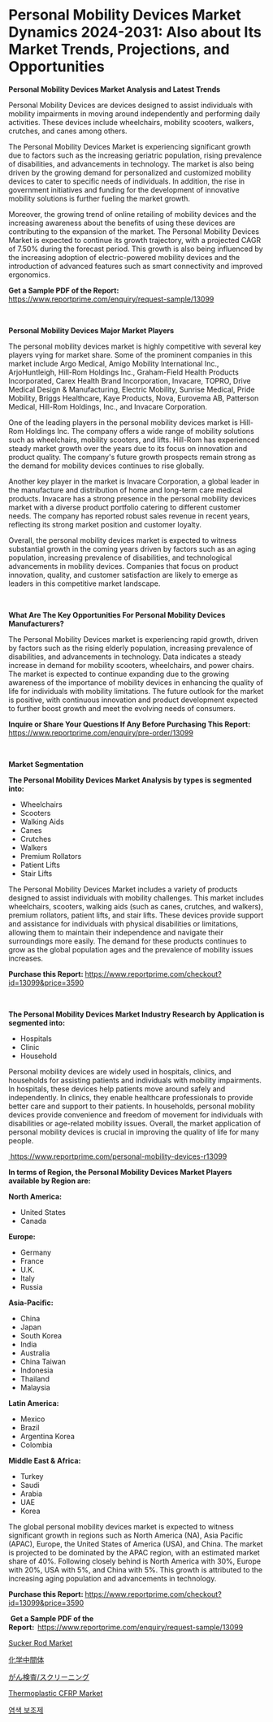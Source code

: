<p><h1>Personal Mobility Devices Market Dynamics 2024-2031: Also about Its Market Trends, Projections, and Opportunities</h1></p><p><strong>Personal Mobility Devices Market Analysis and Latest Trends</strong></p>
<p><p>Personal Mobility Devices are devices designed to assist individuals with mobility impairments in moving around independently and performing daily activities. These devices include wheelchairs, mobility scooters, walkers, crutches, and canes among others.</p><p>The Personal Mobility Devices Market is experiencing significant growth due to factors such as the increasing geriatric population, rising prevalence of disabilities, and advancements in technology. The market is also being driven by the growing demand for personalized and customized mobility devices to cater to specific needs of individuals. In addition, the rise in government initiatives and funding for the development of innovative mobility solutions is further fueling the market growth.</p><p>Moreover, the growing trend of online retailing of mobility devices and the increasing awareness about the benefits of using these devices are contributing to the expansion of the market. The Personal Mobility Devices Market is expected to continue its growth trajectory, with a projected CAGR of 7.50% during the forecast period. This growth is also being influenced by the increasing adoption of electric-powered mobility devices and the introduction of advanced features such as smart connectivity and improved ergonomics.</p></p>
<p><strong>Get a Sample PDF of the Report:&nbsp;</strong> <a href="https://www.reportprime.com/enquiry/request-sample/13099">https://www.reportprime.com/enquiry/request-sample/13099</a></p>
<p>&nbsp;</p>
<p><strong>Personal Mobility Devices Major Market Players</strong></p>
<p><p>The personal mobility devices market is highly competitive with several key players vying for market share. Some of the prominent companies in this market include Argo Medical, Amigo Mobility International Inc., ArjoHuntleigh, Hill-Rom Holdings Inc., Graham-Field Health Products Incorporated, Carex Health Brand Incorporation, Invacare, TOPRO, Drive Medical Design & Manufacturing, Electric Mobility, Sunrise Medical, Pride Mobility, Briggs Healthcare, Kaye Products, Nova, Eurovema AB, Patterson Medical, Hill-Rom Holdings, Inc., and Invacare Corporation.</p><p>One of the leading players in the personal mobility devices market is Hill-Rom Holdings Inc. The company offers a wide range of mobility solutions such as wheelchairs, mobility scooters, and lifts. Hill-Rom has experienced steady market growth over the years due to its focus on innovation and product quality. The company's future growth prospects remain strong as the demand for mobility devices continues to rise globally.</p><p>Another key player in the market is Invacare Corporation, a global leader in the manufacture and distribution of home and long-term care medical products. Invacare has a strong presence in the personal mobility devices market with a diverse product portfolio catering to different customer needs. The company has reported robust sales revenue in recent years, reflecting its strong market position and customer loyalty.</p><p>Overall, the personal mobility devices market is expected to witness substantial growth in the coming years driven by factors such as an aging population, increasing prevalence of disabilities, and technological advancements in mobility devices. Companies that focus on product innovation, quality, and customer satisfaction are likely to emerge as leaders in this competitive market landscape.</p></p>
<p>&nbsp;</p>
<p><strong>What Are The Key Opportunities For Personal Mobility Devices Manufacturers?</strong></p>
<p><p>The Personal Mobility Devices market is experiencing rapid growth, driven by factors such as the rising elderly population, increasing prevalence of disabilities, and advancements in technology. Data indicates a steady increase in demand for mobility scooters, wheelchairs, and power chairs. The market is expected to continue expanding due to the growing awareness of the importance of mobility devices in enhancing the quality of life for individuals with mobility limitations. The future outlook for the market is positive, with continuous innovation and product development expected to further boost growth and meet the evolving needs of consumers.</p></p>
<p><strong>Inquire or Share Your Questions If Any Before Purchasing This Report:</strong> <a href="https://www.reportprime.com/enquiry/pre-order/13099">https://www.reportprime.com/enquiry/pre-order/13099</a></p>
<p>&nbsp;</p>
<p><strong>Market Segmentation</strong></p>
<p><strong>The Personal Mobility Devices Market Analysis by types is segmented into:</strong></p>
<p><ul><li>Wheelchairs</li><li>Scooters</li><li>Walking Aids</li><li>Canes</li><li>Crutches</li><li>Walkers</li><li>Premium Rollators</li><li>Patient Lifts</li><li>Stair Lifts</li></ul></p>
<p><p>The Personal Mobility Devices Market includes a variety of products designed to assist individuals with mobility challenges. This market includes wheelchairs, scooters, walking aids (such as canes, crutches, and walkers), premium rollators, patient lifts, and stair lifts. These devices provide support and assistance for individuals with physical disabilities or limitations, allowing them to maintain their independence and navigate their surroundings more easily. The demand for these products continues to grow as the global population ages and the prevalence of mobility issues increases.</p></p>
<p><strong>Purchase this Report:&nbsp;</strong><a href="https://www.reportprime.com/checkout?id=13099&price=3590">https://www.reportprime.com/checkout?id=13099&price=3590</a></p>
<p>&nbsp;</p>
<p><strong>The Personal Mobility Devices Market Industry Research by Application is segmented into:</strong></p>
<p><ul><li>Hospitals</li><li>Clinic</li><li>Household</li></ul></p>
<p><p>Personal mobility devices are widely used in hospitals, clinics, and households for assisting patients and individuals with mobility impairments. In hospitals, these devices help patients move around safely and independently. In clinics, they enable healthcare professionals to provide better care and support to their patients. In households, personal mobility devices provide convenience and freedom of movement for individuals with disabilities or age-related mobility issues. Overall, the market application of personal mobility devices is crucial in improving the quality of life for many people.</p></p>
<p><a href="https://www.reportprime.com/personal-mobility-devices-r13099">&nbsp;https://www.reportprime.com/personal-mobility-devices-r13099</a></p>
<p><strong>In terms of Region, the Personal Mobility Devices Market Players available by Region are:</strong></p>
<p>
    <p> <strong> North America: </strong>
        <ul>
            <li>United States</li>
            <li>Canada</li>
        </ul>
        </p> 
    <p> <strong> Europe: </strong>
        <ul>
            <li>Germany</li>
            <li>France</li>
            <li>U.K.</li>
            <li>Italy</li>
            <li>Russia</li>
        </ul>
        </p> 
    <p> <strong> Asia-Pacific: </strong>
        <ul>
            <li>China</li>
            <li>Japan</li>
            <li>South Korea</li>
            <li>India</li>
            <li>Australia</li>
            <li>China Taiwan</li>
            <li>Indonesia</li>
            <li>Thailand</li>
            <li>Malaysia</li>
        </ul>
        </p> 
    <p> <strong> Latin America: </strong>
        <ul>
            <li>Mexico</li>
            <li>Brazil</li>
            <li>Argentina Korea</li>
            <li>Colombia</li>
        </ul>
        </p> 
    <p> <strong> Middle East & Africa: </strong>
        <ul>
            <li>Turkey</li>
            <li>Saudi</li>
            <li>Arabia</li>
            <li>UAE</li>
            <li>Korea</li>
        </ul>
    </p>
    </p>
<p><p>The global personal mobility devices market is expected to witness significant growth in regions such as North America (NA), Asia Pacific (APAC), Europe, the United States of America (USA), and China. The market is projected to be dominated by the APAC region, with an estimated market share of 40%. Following closely behind is North America with 30%, Europe with 20%, USA with 5%, and China with 5%. This growth is attributed to the increasing aging population and advancements in technology.</p></p>
<p><strong>Purchase this Report: </strong><a href="https://www.reportprime.com/checkout?id=13099&price=3590">https://www.reportprime.com/checkout?id=13099&price=3590</a></p>
<p>&nbsp;<strong>Get a Sample PDF of the Report:&nbsp;&nbsp;</strong><a href="https://www.reportprime.com/enquiry/request-sample/13099">https://www.reportprime.com/enquiry/request-sample/13099</a></p>
<p><strong></strong></p>
<p><p><a href="https://github.com/jj19131/Market-Research-Report-List-2/blob/main/sucker-rod-market.md">Sucker Rod Market</a></p><p><a href="https://github.com/EthanMorar2011/Market-Research-Report-List-1/blob/main/774368220830.md">化学中間体</a></p><p><a href="https://github.com/dzy793153605/Market-Research-Report-List-1/blob/main/827462820829.md">がん検査/スクリーニング</a></p><p><a href="https://issuu.com/reportprime-2/docs/thermoplastic-cfrp-market-size-2030.pptx">Thermoplastic CFRP Market</a></p><p><a href="https://github.com/vseigx30c9a1j/Market-Research-Report-List-1/blob/main/582014119306.md">염색 보조제</a></p></p>